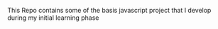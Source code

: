 This Repo contains some of the basis javascript project that I develop during my initial learning phase
